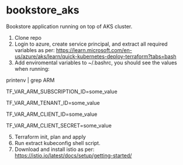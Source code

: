 # bookstore_aks
Bookstore application running on top of AKS cluster.

1. Clone repo
2. Login to azure, create service principal, and extract all required variables as per: https://learn.microsoft.com/en-us/azure/aks/learn/quick-kubernetes-deploy-terraform?tabs=bash
3. Add enviromental variables to ~/.bashrc, you should see the values when running:

printenv | grep ARM

TF_VAR_ARM_SUBSCRIPTION_ID=some_value

TF_VAR_ARM_TENANT_ID=some_value

TF_VAR_ARM_CLIENT_ID=some_value

TF_VAR_ARM_CLIENT_SECRET=some_value

5. Terraform init, plan and apply
6. Run extract kubeconfig shell script.
7. Download and install istio as per: https://istio.io/latest/docs/setup/getting-started/